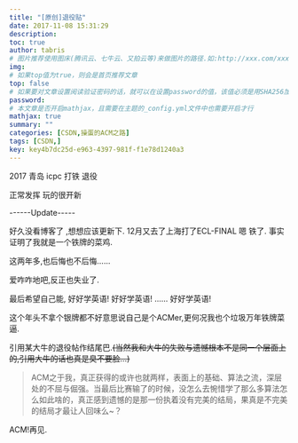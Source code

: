 ```yaml
---
title: "[原创]退役贴"
date: 2017-11-08 15:31:29
description:
toc: true
author: tabris
# 图片推荐使用图床(腾讯云、七牛云、又拍云等)来做图片的路径.如:http://xxx.com/xxx.jpg
img:
# 如果top值为true，则会是首页推荐文章
top: false
# 如果要对文章设置阅读验证密码的话，就可以在设置password的值，该值必须是用SHA256加密后的密码，防止被他人识破
password:
# 本文章是否开启mathjax，且需要在主题的_config.yml文件中也需要开启才行
mathjax: true
summary: ""
categories: [CSDN,操蛋的ACM之路]
tags: [CSDN,]
key: key4b7dc25d-e963-4397-981f-f1e78d1240a3
---
```


2017 青岛 icpc 打铁 退役

正常发挥 玩的很开新


------Update-----

好久没看博客了 ,想想应该更新下.
12月又去了上海打了ECL-FINAL 嗯 铁了.
事实证明了我就是一个铁牌的菜鸡.

这两年多,也后悔也不后悔......

爱咋咋地吧,反正也失业了.

最后希望自己能,
好好学英语!
好好学英语!
......
好好学英语!


这个年头不拿个银牌都不好意思说自己是个ACMer,更何况我也个垃圾万年铁牌菜逼.

引用某大牛的退役帖作结尾巴.~~(当然我和大牛的失败与遗憾根本不是同一个层面上的,引用大牛的话也真是臭不要脸...)~~

>ACM之于我，真正获得的或许也就两样，表面上的基础、算法之流，深层处的不屈与倔强。当最后比赛输了的时候，没怎么去惋惜学了那么多算法怎么如此啥的，真正感到遗憾的是那一份执着没有完美的结局，果真是不完美的结局才最让人回味么~？

ACM!再见.
